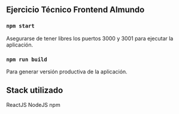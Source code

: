## Ejercicio Técnico Frontend Almundo

### `npm start`

Asegurarse de tener libres los puertos 3000 y 3001 para ejecutar la aplicación.

### `npm run build`

Para generar versión productiva de la aplicación.

## Stack utilizado

ReactJS
NodeJS
npm